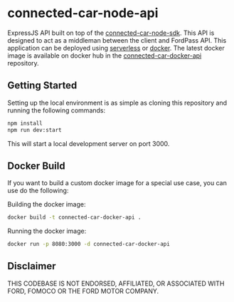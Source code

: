 # connected-car-node-api

ExpressJS API built on top of the [connected-car-node-sdk](https://github.com/ianjwhite99/connected-car-node-sdk). This API is designed to act as a middleman between the client and FordPass API. This application can be deployed using [serverless](https://serverless.com/) or [docker](https://www.docker.com/). The latest docker image is available on docker hub in the [connected-car-docker-api](https://hub.docker.com/r/ianjwhite99/connected-car-docker-api/) repository.

## Getting Started

Setting up the local environment is as simple as cloning this repository and running the following commands:

```bash
npm install
npm run dev:start
```

This will start a local development server on port 3000.

## Docker Build

If you want to build a custom docker image for a special use case, you can use do the following:

Building the docker image:

```bash
docker build -t connected-car-docker-api .
```

Running the docker image:

```bash
docker run -p 8080:3000 -d connected-car-docker-api
```

## Disclaimer

THIS CODEBASE IS NOT ENDORSED, AFFILIATED, OR ASSOCIATED WITH FORD, FOMOCO OR THE FORD MOTOR COMPANY.

